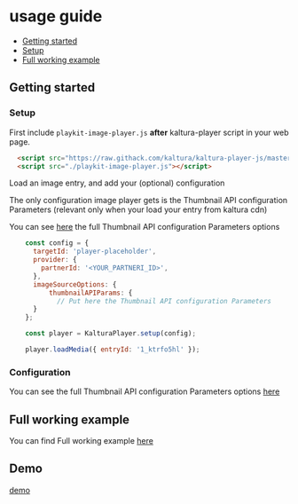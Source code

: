 # usage guide

- [Getting started](#getting-started)
- [Setup](#setup)
- [Full working example](https://github.com/kaltura/playkit-js-image-player/tree/master/demo)

## Getting started

### Setup

First include `playkit-image-player.js` **after** kaltura-player script in your web page.

```html
  <script src="https://raw.githack.com/kaltura/kaltura-player-js/master/dist/kaltura-ovp-player.js"></script>
  <script src="./playkit-image-player.js"></script>
```

Load an image entry, and add your (optional) configuration

The only configuration image player gets is the Thumbnail API configuration Parameters (relevant only when your load your entry from kaltura cdn)

You can see [here](https://developer.kaltura.com/api-docs/Engage_and_Publish/kaltura-thumbnail-api.html) the full Thumbnail API configuration Parameters options

```js
    const config = {
      targetId: 'player-placeholder',
      provider: {
        partnerId: '<YOUR_PARTNERI_ID>',
      },
      imageSourceOptions: {
          thumbnailAPIParams: {
            // Put here the Thumbnail API configuration Parameters
      }
    };

    const player = KalturaPlayer.setup(config);

    player.loadMedia({ entryId: '1_ktrfo5hl' });
```

### Configuration

You can see the full Thumbnail API configuration Parameters options [here](https://developer.kaltura.com/api-docs/Engage_and_Publish/kaltura-thumbnail-api.html)

## Full working example

You can find Full working example [here](https://github.com/kaltura/playkit-js-image-player/blob/master/demo/index.html)

## Demo

[demo](https://kaltura.github.io/playkit-js-image-player/demo/index.html)